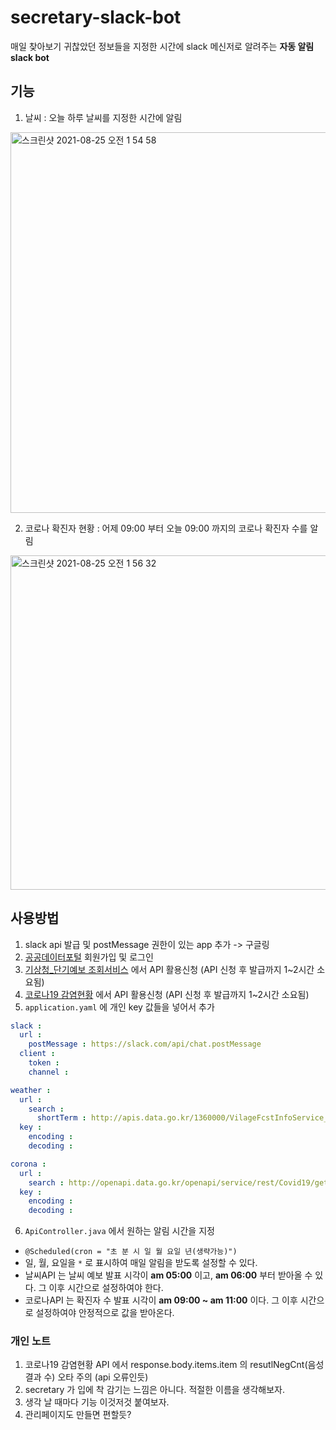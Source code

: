 # secretary-slack-bot

매일 찾아보기 귀찮았던 정보들을 지정한 시간에 slack 메신저로 알려주는 **자동 알림 slack bot**

## 기능
1. 날씨 : 오늘 하루 날씨를 지정한 시간에 알림
<img width="609" alt="스크린샷 2021-08-25 오전 1 54 58" src="https://user-images.githubusercontent.com/43959582/130658086-1921c0e0-aa71-457c-b8b7-3f28766273e5.png">

2. 코로나 확진자 현황 : 어제 09:00 부터 오늘 09:00 까지의 코로나 확진자 수를 알림
<img width="535" alt="스크린샷 2021-08-25 오전 1 56 32" src="https://user-images.githubusercontent.com/43959582/130658272-7ccd8778-abd7-4f36-bd06-dc54353ed844.png">


## 사용방법
1. slack api 발급 및 postMessage 권한이 있는 app 추가 -> 구글링
2. [공공데이터포털](https://www.data.go.kr/) 회원가입 및 로그인
3. [기상청_단기예보 조회서비스](https://www.data.go.kr/data/15084084/openapi.do) 에서 API 활용신청 (API 신청 후 발급까지 1~2시간 소요됨)
4. [코로나19 감염현황](https://www.data.go.kr/data/15043376/openapi.do) 에서 API 활용신청 (API 신청 후 발급까지 1~2시간 소요됨)
5. `application.yaml` 에 개인 key 값들을 넣어서 추가
```yaml
slack :
  url :
    postMessage : https://slack.com/api/chat.postMessage
  client :
    token : 
    channel : 

weather :
  url :
    search :
      shortTerm : http://apis.data.go.kr/1360000/VilageFcstInfoService_2.0/getVilageFcst
  key :
    encoding : 
    decoding : 

corona :
  url :
    search : http://openapi.data.go.kr/openapi/service/rest/Covid19/getCovid19InfStateJson
  key :
    encoding : 
    decoding : 
```

6. `ApiController.java` 에서 원하는 알림 시간을 지정
  - `@Scheduled(cron = "초 분 시 일 월 요일 년(생략가능)")`
  - 일, 월, 요일을 `*` 로 표시하여 매일 알림을 받도록 설정할 수 있다.
  - 날씨API 는 날씨 예보 발표 시각이 **am 05:00** 이고, **am 06:00** 부터 받아올 수 있다. 그 이후 시간으로 설정하여야 한다.
  - 코로나API 는 확진자 수 발표 시각이 **am 09:00 ~ am 11:00** 이다. 그 이후 시간으로 설정하여야 안정적으로 값을 받아온다.



### 개인 노트 
1. 코로나19 감염현황 API 에서 response.body.items.item 의 resutlNegCnt(음성 결과 수) 오타 주의 (api 오류인듯)
2. secretary 가 입에 착 감기는 느낌은 아니다. 적절한 이름을 생각해보자.
3. 생각 날 때마다 기능 이것저것 붙여보자.
4. 관리페이지도 만들면 편할듯?



